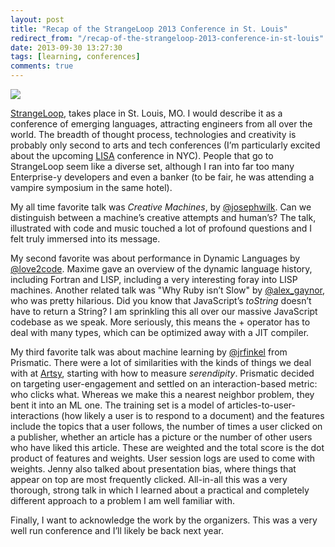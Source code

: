 ```yaml
---
layout: post
title: "Recap of the StrangeLoop 2013 Conference in St. Louis"
redirect_from: "/recap-of-the-strangeloop-2013-conference-in-st-louis"
date: 2013-09-30 13:27:30
tags: [learning, conferences]
comments: true
---
```

![](https://thestrangeloop.com/images/slider1.png)

[StrangeLoop](https://thestrangeloop.com), takes place in St. Louis, MO. I would describe it as a conference of emerging languages, attracting engineers from all over the world. The breadth of thought process, technologies and creativity is probably only second to arts and tech conferences (I’m particularly excited about the upcoming [LISA](http://softwareandart.com/?page_id=1161) conference in NYC). People that go to StrangeLoop seem like a diverse set, although I ran into far too many Enterprise-y developers and even a banker (to be fair, he was attending a vampire symposium in the same hotel).

My all time favorite talk was _Creative Machines_, by [@josephwilk](https://twitter.com/josephwilk). Can we distinguish between a machine’s creative attempts and human’s? The talk, illustrated with code and music touched a lot of profound questions and I felt truly immersed into its message.

My second favorite was about performance in Dynamic Languages by [@love2code](https://twitter.com/love2code). Maxime gave an overview of the dynamic language history, including Fortran and LISP, including a very interesting foray into LISP machines. Another related talk was "Why Ruby isn’t Slow" by [@alex_gaynor](https://twitter.com/alex_gaynor), who was pretty hilarious. Did you know that JavaScript’s _toString_ doesn’t have to return a String? I am sprinkling this all over our massive JavaScript codebase as we speak. More seriously, this means the + operator has to deal with many types, which can be optimized away with a JIT compiler.

My third favorite talk was about machine learning by [@jrfinkel](https://twitter.com/jrfinkel) from Prismatic. There were a lot of similarities with the kinds of things we deal with at [Artsy](http://artsy.net), starting with how to measure _serendipity_. Prismatic decided on targeting user-engagement and settled on an interaction-based metric: who clicks what. Whereas we make this a nearest neighbor problem, they bent it into an ML one. The training set is a model of articles-to-user-interactions (how likely a user is to respond to a document) and the features include the topics that a user follows, the number of times a user clicked on a publisher, whether an article has a picture or the number of other users who have liked this article. These are weighted and the total score is the dot product of features and weights. User session logs are used to come with weights. Jenny also talked about presentation bias, where things that appear on top are most frequently clicked. All-in-all this was a very thorough, strong talk in which I learned about a practical and completely different approach to a problem I am well familiar with.

Finally, I want to acknowledge the work by the organizers. This was a very well run conference and I’ll likely be back next year.
